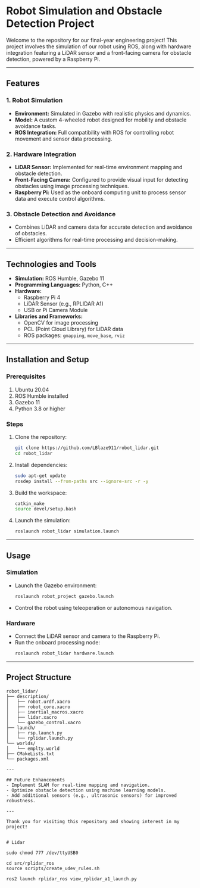 # Robot Simulation and Obstacle Detection Project

Welcome to the repository for our final-year engineering project! This project involves the simulation of our robot using ROS, along with hardware integration featuring a LiDAR sensor and a front-facing camera for obstacle detection, powered by a Raspberry Pi.

---

## Features

### 1. **Robot Simulation**
- **Environment:** Simulated in Gazebo with realistic physics and dynamics.
- **Model:** A custom 4-wheeled robot designed for mobility and obstacle avoidance tasks.
- **ROS Integration:** Full compatibility with ROS for controlling robot movement and sensor data processing.

### 2. **Hardware Integration**
- **LiDAR Sensor:** Implemented for real-time environment mapping and obstacle detection.
- **Front-Facing Camera:** Configured to provide visual input for detecting obstacles using image processing techniques.
- **Raspberry Pi:** Used as the onboard computing unit to process sensor data and execute control algorithms.

### 3. **Obstacle Detection and Avoidance**
- Combines LiDAR and camera data for accurate detection and avoidance of obstacles.
- Efficient algorithms for real-time processing and decision-making.

---

## Technologies and Tools

- **Simulation:** ROS Humble, Gazebo 11
- **Programming Languages:** Python, C++
- **Hardware:**
  - Raspberry Pi 4
  - LiDAR Sensor (e.g., RPLIDAR A1)
  - USB or Pi Camera Module
- **Libraries and Frameworks:**
  - OpenCV for image processing
  - PCL (Point Cloud Library) for LiDAR data
  - ROS packages: `gmapping`, `move_base`, `rviz`

---

## Installation and Setup

### Prerequisites
1. Ubuntu 20.04
2. ROS Humble installed
3. Gazebo 11
4. Python 3.8 or higher

### Steps
1. Clone the repository:
   ```bash
   git clone https://github.com/LBlaze911/robot_lidar.git
   cd robot_lidar
   ```
2. Install dependencies:
   ```bash
   sudo apt-get update
   rosdep install --from-paths src --ignore-src -r -y
   ```
3. Build the workspace:
   ```bash
   catkin_make
   source devel/setup.bash
   ```
4. Launch the simulation:
   ```bash
   roslaunch robot_lidar simulation.launch
   ```

---

## Usage

### Simulation
- Launch the Gazebo environment:
  ```bash
  roslaunch robot_project gazebo.launch
  ```
- Control the robot using teleoperation or autonomous navigation.

### Hardware
- Connect the LiDAR sensor and camera to the Raspberry Pi.
- Run the onboard processing node:
  ```bash
  roslaunch robot_lidar hardware.launch
  ```
  
---

## Project Structure
```
robot_lidar/
├── description/
│   ├── robot.urdf.xacro
│   ├── robot_core.xacro
│   ├── inertial_macros.xacro
│   ├── lidar.xacro
│   └── gazebo_control.xacro
├── launch/
│   ├── rsp.launch.py
│   └── rplidar.launch.py
└── worlds/
│   └── emplty.world
├── CMakeLists.txt
└── packages.xml

---

## Future Enhancements
- Implement SLAM for real-time mapping and navigation.
- Optimize obstacle detection using machine learning models.
- Add additional sensors (e.g., ultrasonic sensors) for improved robustness.

---

Thank you for visiting this repository and showing interest in my project!


# Lidar

sudo chmod 777 /dev/ttyUSB0

cd src/rplidar_ros
source scripts/create_udev_rules.sh

ros2 launch rplidar_ros view_rplidar_a1_launch.py